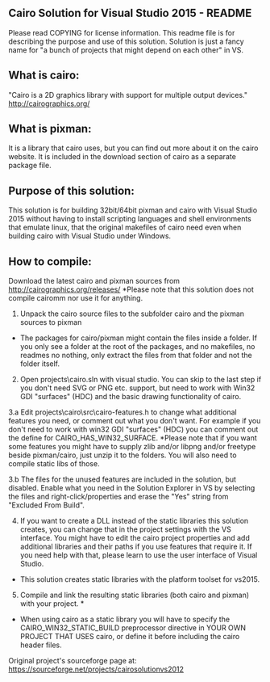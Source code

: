 Cairo Solution for Visual Studio 2015 - README
----------------------------------------------

Please read COPYING for license information. This readme file is for
describing the purpose and use of this solution. Solution is just a fancy
name for "a bunch of projects that might depend on each other" in VS.

What is cairo:
---------------------------------------
"Cairo is a 2D graphics library with support for multiple output devices."
http://cairographics.org/

What is pixman:
---------------------------------------
It is a library that cairo uses, but you can find out more about it on the
cairo website. It is included in the download section of cairo as a
separate package file.

Purpose of this solution:
---------------------------------------
This solution is for building 32bit/64bit pixman and cairo with Visual Studio
2015 without having to install scripting languages and shell environments
that emulate linux, that the original makefiles of cairo need even when
building cairo with Visual Studio under Windows.

How to compile:
---------------------------------------
Download the latest cairo and pixman sources from
http://cairographics.org/releases/
*Please note that this solution does not compile cairomm nor use it
for anything.

1. Unpack the cairo source files to the subfolder cairo and the
pixman sources to pixman

* The packages for cairo/pixman might contain the files inside a folder. If
you only see a folder at the root of the packages, and no makefiles, no
readmes no nothing, only extract the files from that folder and not the
folder itself.

2. Open projects\cairo.sln with visual studio. You can skip to the last
step if you don't need SVG or PNG etc. support, but need to work with
Win32 GDI "surfaces" (HDC) and the basic drawing functionality of cairo.

3.a Edit projects\cairo\src\cairo-features.h to change what
additional features you need, or comment out what you don't want. For
example if you don't need to work with win32 GDI "surfaces" (HDC) you can
comment out the define for CAIRO_HAS_WIN32_SURFACE.
*Please note that if you want some features you might have to supply zlib
and/or libpng and/or freetype beside pixman/cairo, just unzip it to the folders. 
You will also need to compile static libs of those.

3.b The files for the unused features are included in the solution, but
disabled. Enable what you need in the Solution Explorer in VS by selecting
the files and right-click/properties and erase the "Yes" string from
"Excluded From Build".

4. If you want to create a DLL instead of the static libraries this solution
creates, you can change that in the project settings with the VS interface.
You might have to edit the cairo project properties and add additional
libraries and their paths if you use features that require it. If you need
help with that, please learn to use the user interface of Visual Studio.

* This solution creates static libraries with the platform toolset for
vs2015.

5. Compile and link the resulting static libraries (both cairo and pixman)
with your project. *

* When using cairo as a static library you will have to specify the
CAIRO_WIN32_STATIC_BUILD preprocessor directive in YOUR OWN PROJECT THAT
USES cairo, or define it before including the cairo header files.

Original project's sourceforge page at:
https://sourceforge.net/projects/cairosolutionvs2012
